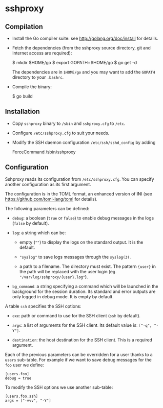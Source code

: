 # sshproxy

## Compilation

* Install the Go compiler suite: see http://golang.org/doc/install for details.

* Fetch the dependencies (from the sshproxy source directory, git and Internet
  access are required):

    $ mkdir $HOME/go
    $ export GOPATH=$HOME/go
    $ go get -d

  The dependencies are in `$HOME/go` and you may want to add the `GOPATH`
  directory to your `.bashrc`.

* Compile the binary:

    $ go build

## Installation

* Copy `sshproxy` binary to `/sbin` and `sshproxy.cfg` to `/etc`.

* Configure `/etc/sshproxy.cfg` to suit your needs.

* Modify the SSH daemon configuration `/etc/ssh/sshd_config` by adding

    ForceCommand /sbin/sshproxy

## Configuration

Sshproxy reads its configuration from `/etc/sshproxy.cfg`. You can specify
another configuration as its first argument.

The configuration is in the TOML format, an enhanced version of INI (see
https://github.com/toml-lang/toml for details).

The following parameters can be defined:

* `debug`: a boolean (`true` or `false`) to enable debug messages in the logs
  (`false` by default).

* `log`: a string which can be:

  - empty (`""`) to display the logs on the standard output. It is the default.

  - `"syslog"` to save logs messages through the `syslog(3)`.

  - a path to a filename. The directory must exist. The pattern `{user}` in the
    path will be replaced with the user login (eg.
    `"/var/log/sshproxy/{user}.log"`).

* `bg_command`: a string specifying a command which will be launched in the
  background for the session duration. Its standard and error outputs are only
  logged in debug mode. It is empty by default.

A table `ssh` specifies the SSH options:

* `exe`: path or command to use for the SSH client (`ssh` by default).

* `args`: a list of arguments for the SSH client. Its default value is: `["-q",
  "-Y"]`.

* `destination`: the host destination for the SSH client. This is a required
  argument.

Each of the previous parameters can be overridden for a user thanks to a
`users` sub-table. For example if we want to save debug messages for the `foo`
user we define:

```
[users.foo]
debug = true
```

To modify the SSH options we use another sub-table:

```
[users.foo.ssh]
args = ["-vvv", "-Y"]
```
